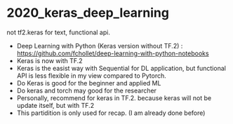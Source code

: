 # 2020_keras_deep_learning
not tf2.keras for text, functional api.

* Deep Learning with Python (Keras version without TF.2) : https://github.com/fchollet/deep-learning-with-python-notebooks
* Keras is now with TF.2
* Keras is the easist way with Sequential for DL application, but functional API is less flexible in my view compared to Pytorch.
* Do Keras is good for the beginner and applied ML
* Do keras and torch may good for the researcher
* Personally, recommend for keras in TF.2. because keras will not be update itself, but with TF.2
* This partidition is only used for recap. (I am already done before)
